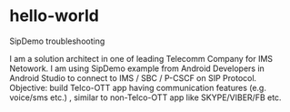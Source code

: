 # hello-world
SipDemo troubleshooting

I am a solution architect in one of leading Telecomm Company for IMS Netowork. I am using SipDemo example from Android Developers in Android Studio to connect to IMS / SBC / P-CSCF on SIP Protocol. Objective: build Telco-OTT app having communication features (e.g. voice/sms etc.) , similar to non-Telco-OTT app like SKYPE/VIBER/FB etc.
